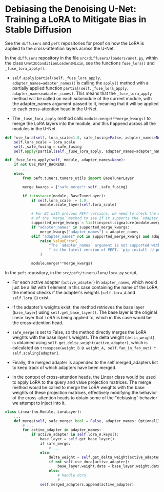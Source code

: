 # Debiasing the Denoising U-Net: Training a LoRA to Mitigate Bias in Stable Diffusion

See the `diffusers` and `peft` repositories for proof on how the LoRA is applied to the cross-attention layers across the U-Net.

In the `diffusers` repository in the file `src/diffusers/loaders/unet.py`, within the class `UNet2DConditionLoadersMixin`, see the functions `fuse_lora()` and `_fuse_lora_apply()`.

- `self.apply(partial(self._fuse_lora_apply, adapter_names=adapter_names))` is calling the `apply()` method with a partially applied function `partial(self._fuse_lora_apply, adapter_names=adapter_names)`. This means that the `_fuse_lora_apply` method will be called on each submodule of the current module, with the adapter_names argument passed to it, meaning that it will be applied to each cross-attention head in the U-Net.

- The `_fuse_lora_apply` method calls `module.merge(**merge_kwargs)` to merge the LoRA layers into the module, and this happend across all the modules in the U-Net.

```python
def fuse_lora(self, lora_scale=1.0, safe_fusing=False, adapter_names=None):
    self.lora_scale = lora_scale
    self._safe_fusing = safe_fusing
    self.apply(partial(self._fuse_lora_apply, adapter_names=adapter_names))

def _fuse_lora_apply(self, module, adapter_names=None):
    if not USE_PEFT_BACKEND:
        ...
    else:
        from peft.tuners.tuners_utils import BaseTunerLayer

        merge_kwargs = {"safe_merge": self._safe_fusing}

        if isinstance(module, BaseTunerLayer):
            if self.lora_scale != 1.0:
                module.scale_layer(self.lora_scale)

            # For BC with prevous PEFT versions, we need to check the signature
            # of the `merge` method to see if it supports the `adapter_names` argument.
            supported_merge_kwargs = list(inspect.signature(module.merge).parameters)
            if "adapter_names" in supported_merge_kwargs:
                merge_kwargs["adapter_names"] = adapter_names
            elif "adapter_names" not in supported_merge_kwargs and adapter_names is not None:
                raise ValueError(
                    "The `adapter_names` argument is not supported with your PEFT version. Please upgrade"
                    " to the latest version of PEFT. `pip install -U peft`"
                )

            module.merge(**merge_kwargs)
```

In the `peft` repository, in the `src/peft/tuners/lora/lora.py` script,

- For each active adapter (`active_adapter`) in `adapter_names`, which would just be a list with 1 element in this case containing the name of the LoRA, the method checks if the adapter's weights (`self.lora_A` and `self.lora_B`) exist.

- If the adapter's weights exist, the method retrieves the base layer (`base_layer`) using `self.get_base_layer()`. The base layer is the original linear layer that LoRA is being applied to, which in this case would be the cross-attention head.

- `safe_merge` is set to False, so the method directly merges the LoRA weights with the base layer's weights. The delta weight (`delta_weight`) is obtained using `self.get_delta_weight(active_adapter)`, which is calculated as `transpose(weight_B @ weight_A, self.fan_in_fan_out) * self.scaling[adapter]`.

- Finally, the merged adapter is appended to the self.merged_adapters list to keep track of which adapters have been merged.

- In the context of cross-attention heads, the Linear class would be used to apply LoRA to the query and value projection matrices. The merge method would be called to merge the LoRA weights with the base weights of these projection matrices, effectively modifying the behavior of the cross-attention heads to obtain some of the "debiasing" behavior we attempt to inject into it.

```python
class Linear(nn.Module, LoraLayer):
    ...
    def merge(self, safe_merge: bool = False, adapter_names: Optional[list[str]] = None) -> None:
        # ...
        for active_adapter in adapter_names:
            if active_adapter in self.lora_A.keys():
                base_layer = self.get_base_layer()
                if safe_merge:
                    # ...
                else:
                    delta_weight = self.get_delta_weight(active_adapter)
                    if not self.use_dora[active_adapter]:
                        base_layer.weight.data = base_layer.weight.data + delta_weight
                    else:
                        # handle dora
                        # ...
                self.merged_adapters.append(active_adapter)
```
